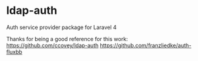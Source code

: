 ldap-auth
=========

Auth service provider package for Laravel 4

Thanks for being a good reference for this work: 
https://github.com/ccovey/ldap-auth 
https://github.com/franzliedke/auth-fluxbb 
